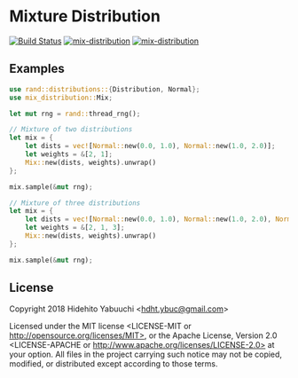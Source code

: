 # Mixture Distribution

[![Build Status][build-img]][build-link]
[![mix-distribution][cratesio-img]][cratesio-link]
[![mix-distribution][docsrs-img]][docsrs-link]

[build-img]: https://travis-ci.com/ordovicia/mix-distribution.svg?branch=master
[build-link]: https://travis-ci.com/ordovicia/mix-distribution

[cratesio-img]: https://img.shields.io/crates/v/mix-distribution.svg
[cratesio-link]: https://crates.io/crates/mix-distribution

[docsrs-img]: https://docs.rs/mix-distribution/badge.svg
[docsrs-link]: https://docs.rs/mix-distribution

## Examples

```rust
use rand::distributions::{Distribution, Normal};
use mix_distribution::Mix;

let mut rng = rand::thread_rng();

// Mixture of two distributions
let mix = {
    let dists = vec![Normal::new(0.0, 1.0), Normal::new(1.0, 2.0)];
    let weights = &[2, 1];
    Mix::new(dists, weights).unwrap()
};

mix.sample(&mut rng);

// Mixture of three distributions
let mix = {
    let dists = vec![Normal::new(0.0, 1.0), Normal::new(1.0, 2.0), Normal::new(-1.0, 1.0)];
    let weights = &[2, 1, 3];
    Mix::new(dists, weights).unwrap()
};

mix.sample(&mut rng);
```

## License

Copyright 2018 Hidehito Yabuuchi \<hdht.ybuc@gmail.com\>

Licensed under the MIT license <LICENSE-MIT or http://opensource.org/licenses/MIT>, or the Apache
License, Version 2.0 <LICENSE-APACHE or http://www.apache.org/licenses/LICENSE-2.0> at your option.
All files in the project carrying such notice may not be copied, modified, or distributed except
according to those terms.
